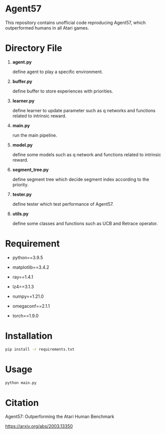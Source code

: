 # Agent57
This repository contains unofficial code reproducing Agent57, which outperformed humans in all Atari games.

# Directory File
1. **agent.py**
    
    define agent to play a specific environment.

2. **buffer.py**

    define buffer to store experiences with priorities.

3. **learner.py**

    define learner to update parameter such as q networks and functions related to intrinsic reward.

4. **main.py**

    run the main pipeline.

5. **model.py**

    define some models such as q network and functions related to intrinsic reward. 

6. **segment_tree.py**

    define segment tree which decide segment index according to the priority.

7. **tester.py**

    define tester which test performance of Agent57.

8. **utils.py**

    define some classes and functions such as UCB and Retrace operator.


# Requirement
* python==3.9.5

* matplotlib==3.4.2
* ray==1.4.1
* lz4==3.1.3
* numpy==1.21.0
* omegaconf==2.1.1
* torch==1.9.0


# Installation
```bash
pip install -r requirements.txt
```

# Usage
```bash
python main.py
```

# Citation
Agent57: Outperforming the Atari Human Benchmark

https://arxiv.org/abs/2003.13350
